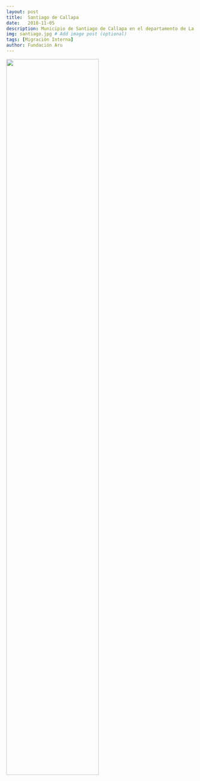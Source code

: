 ```yaml
---
layout: post
title:  Santiago de Callapa
date:   2018-11-05
description: Municipio de Santiago de Callapa en el departamento de La Paz
img: santiago.jpg # Add image post (optional)
tags: [Migración Interna]
author: Fundación Aru
---
```


<img src="https://arufoundation.github.io/oim-aru//assets/img/mun051202.pdf" width="70%" height="70%"/>